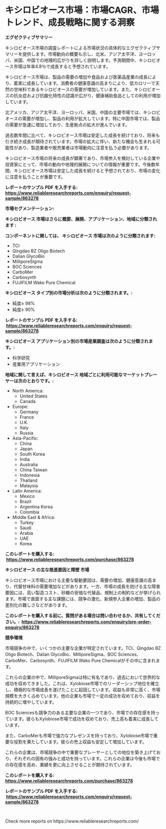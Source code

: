 <p><h1>キシロビオース市場：市場CAGR、市場トレンド、成長戦略に関する洞察</h1></p><p><strong>エグゼクティブサマリー</strong></p>
<p><p>キシロビオース市場の調査レポートによる市場状況の具体的なエグゼクティブサマリーを提供します。市場動向の概要も示し、北米、アジア太平洋、ヨーロッパ、米国、中国での地理的広がりを詳しく説明します。予測期間中、キシロビオース市場は年率4.8％で成長すると予想されています。</p><p>キシロビオース市場は、製品の需要の増加や食品および医薬品産業の成長により、着実に成長しています。消費者の健康意識の高まりにより、低カロリーで天然の甘味料であるキシロビオースの需要が増加しています。また、キシロビオースの抗炎症および抗酸化特性の認識が広がり、健康補助食品としての利用が増加しています。</p><p>北アメリカ、アジア太平洋、ヨーロッパ、米国、中国の主要市場では、キシロビオースの需要が増加し、製品の利用が拡大しています。特に中国市場では、製品の需要が急速に増加しており、生産拠点の拡大が進んでいます。</p><p>過去数年間に比べて、キシロビオース市場は安定した成長を続けており、将来も引き続き成長が期待されています。市場の拡大に伴い、新たな機会も生まれる可能性があり、製造業者や販売業者は市場動向に注意を払う必要があります。</p><p>キシロビオース市場の将来の成長が顕著であり、市場参入を検討している企業や投資家にとって、市場の動向や地理的展開についての情報が重要です。今後数年間、キシロビオース市場は安定した成長を続けると予想されており、市場の変化に注意を払うことが重要です。</p></p>
<p><strong>レポートのサンプル PDF を入手する: <a href="https://www.reliableresearchreports.com/enquiry/request-sample/863278">https://www.reliableresearchreports.com/enquiry/request-sample/863278</a></strong></p>
<p><strong>市場セグメンテーション:</strong></p>
<p><strong> キシロビオース 市場はさらに概要、展開、アプリケーション、地域に分類されます :</strong></p>
<p><strong>コンポーネントに関しては、 キシロビオース 市場は次のように分類されます: &nbsp;</strong></p>
<p><ul><li>TCI</li><li>Qingdao BZ Oligo Biotech</li><li>Dalian GlycoBio</li><li>MilliporeSigma</li><li>BOC Sciences</li><li>CarboMer</li><li>Carbosynth</li><li>FUJIFILM Wako Pure Chemical</li></ul></p>
<p><strong> キシロビオース タイプ別の市場分析は次のように分類されます。:</strong></p>
<p><ul><li>純度≥ 98%</li><li>純度≥ 90%</li></ul></p>
<p><strong>レポートのサンプル PDF を入手する: &nbsp;<a href="https://www.reliableresearchreports.com/enquiry/request-sample/863278">https://www.reliableresearchreports.com/enquiry/request-sample/863278</a></strong></p>
<p><strong> キシロビオース アプリケーション別の市場産業調査は次のように分類されます。:</strong></p>
<p><ul><li>科学研究</li><li>産業用アプリケーション</li></ul></p>
<p><strong>地域に関して言えば、キシロビオース 地域ごとに利用可能なマーケットプレーヤーは次のとおりです。:</strong></p>
<p><ul>
    <li>
        North America:
        <ul>
            <li>United States</li>
            <li>Canada</li>
        </ul>
    </li>
    <li>
        Europe:
        <ul>
            <li>Germany</li>
            <li>France</li>
            <li>U.K.</li>
            <li>Italy</li>
            <li>Russia</li>
        </ul>
    </li>
    <li>
        Asia-Pacific:
        <ul>
            <li>China</li>
            <li>Japan</li>
            <li>South Korea</li>
            <li>India</li>
            <li>Australia</li>
            <li>China Taiwan</li>
            <li>Indonesia</li>
            <li>Thailand</li>
            <li>Malaysia</li>
        </ul>
    </li>
    <li>
        Latin America:
        <ul>
            <li>Mexico</li>
            <li>Brazil</li>
            <li>Argentina Korea</li>
            <li>Colombia</li>
        </ul>
    </li>
    <li>
        Middle East & Africa:
        <ul>
            <li>Turkey</li>
            <li>Saudi</li>
            <li>Arabia</li>
            <li>UAE</li>
            <li>Korea</li>
        </ul>
    </li>
    </ul></p>
<p><strong>このレポートを購入する: &nbsp;<a href="https://www.reliableresearchreports.com/purchase/863278">https://www.reliableresearchreports.com/purchase/863278</a></strong></p>
<p><strong>キシロビオース の主な推進要因と障壁 市場</strong></p>
<p><p>キシロビオース市場における主要な駆動要因は、需要の増加、健康意識の高まり、代替甘味料の需要増加などがあります。一方、市場の成長を妨げる主な障害要因には、高い製造コスト、砂糖の安価な代替品、規制上の制約などが挙げられます。市場で直面する主な課題には、競争の激化、新規参入企業の増加、製品の差別化の難しさなどがあります。</p></p>
<p><strong>このレポートを購入する前に、質問がある場合は問い合わせるか、共有してください。:&nbsp; <a href="https://www.reliableresearchreports.com/enquiry/pre-order-enquiry/863278">https://www.reliableresearchreports.com/enquiry/pre-order-enquiry/863278</a></strong></p>
<p><strong>競争環境</strong></p>
<p><p>市場競争の中で、いくつかの主要な企業が特定されています。TCI、Qingdao BZ Oligo Biotech、Dalian GlycoBio、MilliporeSigma、BOC Sciences、CarboMer、Carbosynth、FUJIFILM Wako Pure Chemicalがその中に含まれます。</p><p>これらの企業の中で、MilliporeSigmaは特に有名であり、過去において世界的な成功を収めてきました。これは、Xylobiose市場でのリーダーシップ地位を確立し、積極的な市場成長を遂げたことに起因しています。収益も非常に高く、市場規模を大きく占めています。他の企業も市場で一定の成功を収めており、収益を持続的に増やしています。</p><p>BOC Sciencesも競争力のある主要な企業の一つであり、市場での存在感を持っています。彼らもXylobiose市場で成功を収めており、売上高も着実に成長しています。</p><p>また、CarboMerも市場で強力なプレゼンスを持っており、Xylobiose市場で重要な役割を果たしています。彼らの売上収益も安定して増加しています。</p><p>これらの企業は、市場競争の中で重要なプレーヤーとしての地位を築き上げており、それぞれの固有の強みと成功を持っています。これらの企業は今後も市場での存在感を高め、業績を更に向上させることが期待されています。</p></p>
<p><strong>このレポートを購入する: &nbsp; <a href="https://www.reliableresearchreports.com/purchase/863278">https://www.reliableresearchreports.com/purchase/863278</a></strong></p>
<p><strong>レポートのサンプル PDF を入手する: &nbsp;<a href="https://www.reliableresearchreports.com/enquiry/request-sample/863278">https://www.reliableresearchreports.com/enquiry/request-sample/863278</a></strong><strong></strong></p>
<p>&nbsp;</p>
<p>Check more reports on https://www.reliableresearchreports.com/</p>